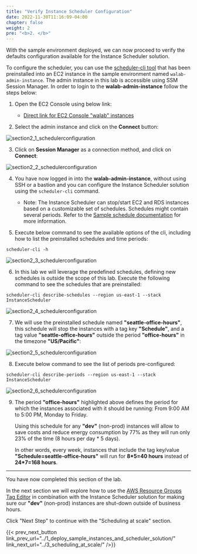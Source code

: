 ```yaml
---
title: "Verify Instance Scheduler Configuration"
date: 2022-11-30T11:16:09-04:00
chapter: false
weight: 2
pre: "<b>2. </b>"
---
```


With the sample environment deployed, we can now proceed to verify the defaults configuration available for the Instance Scheduler solution.

To configure the scheduler, you can use the [scheduler-cli tool](https://docs.aws.amazon.com/solutions/latest/instance-scheduler-on-aws/scheduler-cli.html) that has been preinstalled into an EC2 instance in the sample environment named ``walab-admin-instance``. The admin instance in this lab is accessible using SSM Session Manager. In order to login to the **walab-admin-instance** follow the steps below:

1. Open the EC2 Console using below link:
    * [Direct link for EC2 Console "walab" instances](https://us-east-1.console.aws.amazon.com/ec2/home?region=us-east-1#Instances:instanceState=running,stopped,stopping;tag:Name=:walab-;v=3;$case=tags:true%5C,client:false;$regex=tags:false%5C,client:false)

2. Select the admin instance and click on the **Connect** button:

![section2_1_schedulerconfiguration](/Cost/200_EC2_Scheduling_at_Scale/Images/section2_1_schedulerconfiguration.png)

3. Click on **Session Manager** as a connection method, and click on **Connect**:

![section2_2_schedulerconfiguration](/Cost/200_EC2_Scheduling_at_Scale/Images/section2_2_schedulerconfiguration.png)

4. You have now logged in into the **walab-admin-instance**, without using SSH or a bastion and you can configure the Instance Scheduler solution using the ``scheduler-cli`` command.
    * Note: The Instance Scheduler can stop/start EC2 and RDS instances based on a customizable set of schedules. Schedules might contain several periods. Refer to the [Sample schedule documentation](https://docs.aws.amazon.com/solutions/latest/instance-scheduler-on-aws/sample-schedule.html) for more information.

5. Execute below command to see the available options of the cli, including how to list the preinstalled schedules and time periods:

```
scheduler-cli -h
```

![section2_3_schedulerconfiguration](/Cost/200_EC2_Scheduling_at_Scale/Images/section2_3_schedulerconfiguration.png)

6. In this lab we will leverage the predefined schedules, defining new schedules is outside the scope of this lab. Execute the following command to see the schedules that are preinstalled:

```
scheduler-cli describe-schedules --region us-east-1 --stack InstanceScheduler
```

![section2_4_schedulerconfiguration](/Cost/200_EC2_Scheduling_at_Scale/Images/section2_4_schedulerconfiguration.png)

7. We will use the preinstalled schedule named **"seattle-office-hours"**, this schedule will stop the instances with a tag key **"Schedule"**, and a tag value **"seattle-office-hours"** outside the period **"office-hours"** in the timezone **"US/Pacific"**:

![section2_5_schedulerconfiguration](/Cost/200_EC2_Scheduling_at_Scale/Images/section2_5_schedulerconfiguration.png)

8. Execute below command to see the list of periods pre-configured:

```
scheduler-cli describe-periods --region us-east-1 --stack InstanceScheduler
```

![section2_6_schedulerconfiguration](/Cost/200_EC2_Scheduling_at_Scale/Images/section2_6_schedulerconfiguration.png)

9. The period **"office-hours"** highlighted above defines the period for which the instances associated with it should be running: From 9:00 AM to 5:00 PM, Monday to Friday. 

    Using this schedule for any **"dev"** (non-prod) instances will allow to save costs and reduce energy consumption by 77% as they will run only 23% of the time (8 hours per day * 5 days).
    
    In other words, every week, instances that include the tag key/value **"Schedule=seattle-office-hours"** will run for **8*5=40 hours** instead of **24*7=168 hours**.

---

You have now completed this section of the lab.

In the next section we will explore how to use the [AWS Resource Groups Tag Editor](https://docs.aws.amazon.com/tag-editor/latest/userguide/tag-editor.html) in combination with the Instance Scheduler solution for making sure our **"dev"** (non-prod) instances are shut-down outside of business hours.

Click "Next Step" to continue with the "Scheduling at scale" section.

{{< prev_next_button link_prev_url="../1_deploy_sample_instances_and_scheduler_solution/" link_next_url="../3_scheduling_at_scale/" />}}

